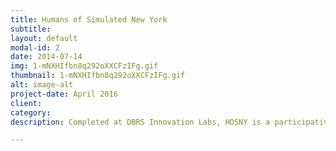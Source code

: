 ```yaml
---
title: Humans of Simulated New York
subtitle: 
layout: default
modal-id: 2
date: 2014-07-14
img: 1-mNXHIfbn8q292oXXCFzIFg.gif
thumbnail: 1-mNXHIfbn8q292oXXCFzIFg.gif
alt: image-alt
project-date: April 2016
client: 
category: 
description: Completed at DBRS Innovation Labs, HOSNY is a participative agent-based simulation built to speculate alternative economies. It asks how world-building as interactive gameplay creates the opportunity for a better and more complete understanding of the complex relationships that make up the systems of our world.

---
```

